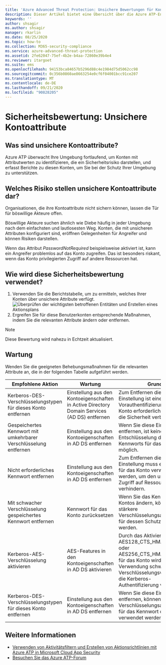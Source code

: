 ```yaml
---
title: 'Azure Advanced Threat Protection: Unsichere Bewertungen für Kontoattribute'
description: Dieser Artikel bietet eine Übersicht über die Azure ATP-Entitäten mit unsicheren Attributen im Bericht zur Bewertung des Identitätssicherheitsstatus.
keywords: ''
author: shsagir
ms.author: shsagir
manager: rkarlin
ms.date: 08/25/2020
ms.topic: how-to
ms.collection: M365-security-compliance
ms.service: azure-advanced-threat-protection
ms.assetid: 2fe62047-75ef-4b2e-b4aa-72860e39b4e4
ms.reviewer: itargoet
ms.suite: ems
ms.openlocfilehash: 94153bca84657b5296d88c4e1984d75d5062cc98
ms.sourcegitcommit: 0c356b0860ae8663254e0cf6f04001bcc91ce207
ms.translationtype: MT
ms.contentlocale: de-DE
ms.lasthandoff: 09/21/2020
ms.locfileid: "90828205"
---
```

# <a name="security-assessment-unsecure-account-attributes"></a>Sicherheitsbewertung: Unsichere Kontoattribute

## <a name="what-are-unsecure-account-attributes"></a>Was sind unsichere Kontoattribute?

Azure ATP überwacht Ihre Umgebung fortlaufend, um Konten mit Attributwerten zu identifizieren, die ein Sicherheitsrisiko darstellen, und erfasst Berichte zu diesen Konten, um Sie bei der Schutz Ihrer Umgebung zu unterstützen.

## <a name="what-risk-do-unsecure-account-attributes-pose"></a>Welches Risiko stellen unsichere Kontoattribute dar?

Organisationen, die ihre Kontoattribute nicht sichern können, lassen die Tür für böswillige Akteure offen.

Böswillige Akteure suchen ähnlich wie Diebe häufig in jeder Umgebung nach dem einfachsten und lautlosesten Weg. Konten, die mit unsicheren Attributen konfiguriert sind, eröffnen Gelegenheiten für Angreifer und können Risiken darstellen.

Wenn das Attribut *PasswordNotRequired* beispielsweise aktiviert ist, kann ein Angreifer problemlos auf das Konto zugreifen. Das ist besonders riskant, wenn das Konto privilegierten Zugriff auf andere Ressourcen hat.

## <a name="how-do-i-use-this-security-assessment"></a>Wie wird diese Sicherheitsbewertung verwendet?

1. Verwenden Sie die Berichtstabelle, um zu ermitteln, welches Ihrer Konten über unsichere Attribute verfügt.
    ![Überprüfen der wichtigsten betroffenen Entitäten und Erstellen eines Aktionsplans](media/atp-cas-isp-unsecure-account-attributes-1.png)
1. Ergreifen Sie für diese Benutzerkonten entsprechende Maßnahmen, indem Sie die relevanten Attribute ändern oder entfernen.

> [!NOTE]
> Diese Bewertung wird nahezu in Echtzeit aktualisiert.

## <a name="remediation"></a>Wartung

Wenden Sie die geeigneten Behebungsmaßnahmen für die relevanten Attribute an, die in der folgenden Tabelle aufgeführt werden.

| Empfohlene Aktion | Wartung | Grund |
| --- | --- | --- |
| Kerberos-DES-Verschlüsselungstypen für dieses Konto entfernen| Einstellung aus den Kontoeigenschaften in Active Directory Domain Services (AD DS) entfernen | Zum Entfernen dieser Einstellung ist eine Kerberos-Vorauthentifizierung für das Konto erforderlich, wodurch die Sicherheit verbessert wird. |
| Gespeichertes Kennwort mit umkehrbarer Verschlüsselung entfernen | Einstellung aus den Kontoeigenschaften in AD DS entfernen | Wenn Sie diese Einstellung entfernen, ist keine einfache Entschlüsselung des Kennworts für das Konto mehr möglich. |
| Nicht erforderliches Kennwort entfernen | Einstellung aus den Kontoeigenschaften in AD DS entfernen | Zum Entfernen dieser Einstellung muss ein Kennwort für das Konto verwendet werden, um den unbefugten Zugriff auf Ressourcen zu verhindern. |
| Mit schwacher Verschlüsselung gespeichertes Kennwort entfernen | Kennwort für das Konto zurücksetzen | Wenn Sie das Kennwort des Kontos ändern, können stärkere Verschlüsselungsalgorithmen für dessen Schutz verwendet werden. |
| Kerberos-AES-Verschlüsselung aktivieren | AES-Features in den Kontoeigenschaften in AD DS aktivieren | Durch das Aktivieren von AES128_CTS_HMAC_SHA1_96 oder AES256_CTS_HMAC_SHA1_96 für das Konto wird die Verwendung schwächerer Verschlüsselungsverfahren für die Kerberos-Authentifizierung verhindert. |
| Kerberos-DES-Verschlüsselungstypen für dieses Konto entfernen | Einstellung aus den Kontoeigenschaften in AD DS entfernen | Wenn Sie diese Einstellung entfernen, können stärkere Verschlüsselungsalgorithmen für das Kennwort des Kontos verwendet werden. |

## <a name="see-also"></a>Weitere Informationen

- [Verwenden von Aktivitätsfiltern und Erstellen von Aktionsrichtlinien mit Azure ATP in Microsoft Cloud App Security](activities-filtering-mcas.md)
- [Besuchen Sie das Azure ATP-Forum](https://aka.ms/azureatpcommunity)

